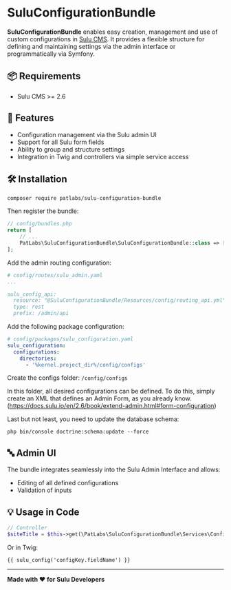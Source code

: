 # SuluConfigurationBundle

**SuluConfigurationBundle** enables easy creation, management and use of custom configurations in [Sulu CMS](https://sulu.io).
It provides a flexible structure for defining and maintaining settings via the admin interface or programmatically via Symfony.

## 📦 Requirements

* Sulu CMS >= 2.6

## 🚀 Features

* Configuration management via the Sulu admin UI
* Support for all Sulu form fields
* Ability to group and structure settings
* Integration in Twig and controllers via simple service access

## 🛠️ Installation

```shell script
composer require patlabs/sulu-configuration-bundle
```

Then register the bundle:

```php
// config/bundles.php
return [
    // ...
    PatLabs\SuluConfigurationBundle\SuluConfigurationBundle::class => ['all' => true],
];
```

Add the admin routing configuration:

```yaml
# config/routes/sulu_admin.yaml
...

sulu_config_api:
  resource: "@SuluConfigurationBundle/Resources/config/routing_api.yml"
  type: rest
  prefix: /admin/api

```

Add the following package configuration:

```yaml
# config/packages/sulu_configuration.yaml
sulu_configuration:
  configurations:
    directories:
      - '%kernel.project_dir%/config/configs'
```

Create the configs folder: `/config/configs`

In this folder, all desired configurations can be defined. To do this, simply create an XML that defines an Admin Form, as you already know. (https://docs.sulu.io/en/2.6/book/extend-admin.html#form-configuration)

Last but not least, you need to update the database schema:

```shell script
php bin/console doctrine:schema:update --force
```

## 🔤️ Admin UI

The bundle integrates seamlessly into the Sulu Admin Interface and allows:

* Editing of all defined configurations
* Validation of inputs

## 💡 Usage in Code

```php
// Controller
$siteTitle = $this->get(\PatLabs\SuluConfigurationBundle\Services\ConfigService::class)->getConfig('configKey.fieldName');
```

Or in Twig:

```twig
{{ sulu_config('configKey.fieldName') }}
```

---

**Made with ❤️ for Sulu Developers**
